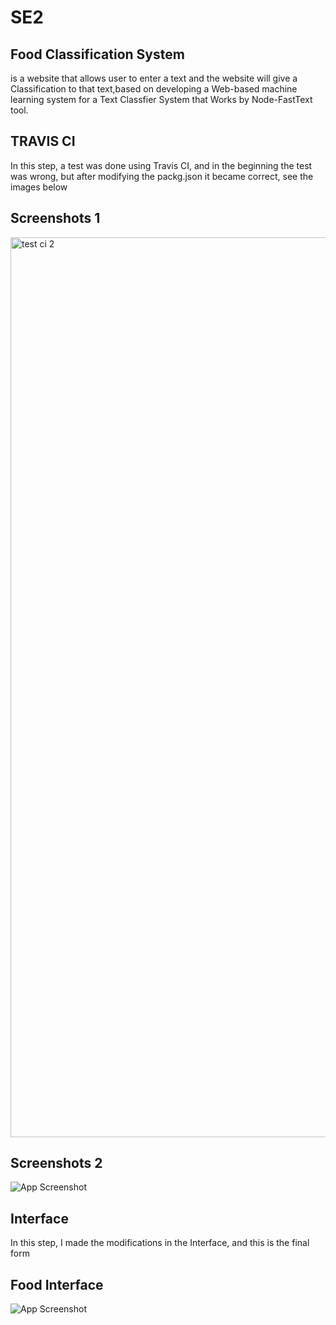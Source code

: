 # SE2
## Food Classification System

is a website that allows user to enter a text and the website will give a Classification to that text,based on developing a Web-based machine learning system for a Text Classfier System that Works by Node-FastText tool.
## TRAVIS CI
In this step, a test was done using Travis CI, and in the beginning the test was wrong, but after modifying the packg.json it became correct, see the images below
## Screenshots 1
<img width="1440" alt="test ci 2" src="https://user-images.githubusercontent.com/105976898/170229614-e49f4836-a209-4f9a-affd-0cbe5779ec3e.png">

## Screenshots 2
![App Screenshot](https://via.placeholder.com/468x300?text=App+Screenshot+Here)
## Interface

In this step, I made the modifications in the Interface, and this is the final form

## Food Interface
![App Screenshot](https://via.placeholder.com/468x300?text=App+Screenshot+Here)
